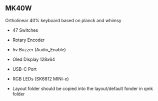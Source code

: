 ## MK40W
Ortholinear 40% keyboard based on planck and whimsy
* 47 Switches
* Rotary Encoder
* 5v Buzzer (Audio_Enable)
* Oled Display 128x64
* USB-C Port
* RGB LEDs (SK6812 MINI-e)

* Layout folder should be copied into the layout/default fonder in qmk folder